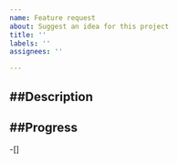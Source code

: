```yaml
---
name: Feature request
about: Suggest an idea for this project
title: ''
labels: ''
assignees: ''

---
```


##Description
-

##Progress
-
-[]
